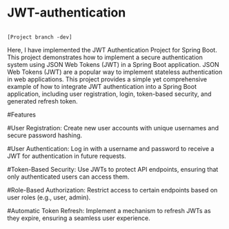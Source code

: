 # JWT-authentication
                                                                                                                 [Project branch -dev]


Here, I have implemented the JWT Authentication Project for Spring Boot. This project demonstrates how to implement a secure authentication system using JSON Web Tokens (JWT) in a Spring Boot application. JSON Web Tokens (JWT) are a popular way to implement stateless authentication in web applications. This project provides a simple yet comprehensive example of how to integrate JWT authentication into a Spring Boot application, including user registration, login, token-based security, and generated refresh token.

#Features

#User Registration: Create new user accounts with unique usernames and secure password hashing.

#User Authentication: Log in with a username and password to receive a JWT for authentication in future requests.

#Token-Based Security: Use JWTs to protect API endpoints, ensuring that only authenticated users can access them.

#Role-Based Authorization: Restrict access to certain endpoints based on user roles (e.g., user, admin).

#Automatic Token Refresh: Implement a mechanism to refresh JWTs as they expire, ensuring a seamless user experience.
